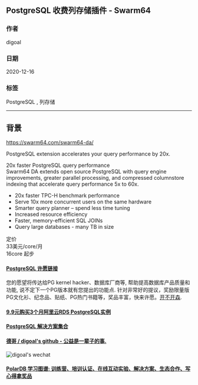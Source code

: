 ## PostgreSQL 收费列存储插件 - Swarm64   
  
### 作者  
digoal  
  
### 日期  
2020-12-16  
  
### 标签  
PostgreSQL , 列存储  
  
----  
  
## 背景  
  
https://swarm64.com/swarm64-da/  
  
PostgreSQL extension accelerates your query performance by 20x.  
  
20x faster PostgreSQL query performance  
Swarm64 DA extends open source PostgreSQL with query engine improvements, greater parallel processing, and compressed columnstore indexing that accelerate query performance 5x to 60x.  
  
- 20x faster TPC-H benchmark performance  
- Serve 10x more concurrent users on the same hardware  
- Smarter query planner – spend less time tuning  
- Increased resource efficiency  
- Faster, memory-efficient SQL JOINs  
- Query large databases - many TB in size  
  
定价  
33美元/core/月  
16core 起步  
  
  
#### [PostgreSQL 许愿链接](https://github.com/digoal/blog/issues/76 "269ac3d1c492e938c0191101c7238216")
您的愿望将传达给PG kernel hacker、数据库厂商等, 帮助提高数据库产品质量和功能, 说不定下一个PG版本就有您提出的功能点. 针对非常好的提议，奖励限量版PG文化衫、纪念品、贴纸、PG热门书籍等，奖品丰富，快来许愿。[开不开森](https://github.com/digoal/blog/issues/76 "269ac3d1c492e938c0191101c7238216").  
  
  
#### [9.9元购买3个月阿里云RDS PostgreSQL实例](https://www.aliyun.com/database/postgresqlactivity "57258f76c37864c6e6d23383d05714ea")
  
  
#### [PostgreSQL 解决方案集合](https://yq.aliyun.com/topic/118 "40cff096e9ed7122c512b35d8561d9c8")
  
  
#### [德哥 / digoal's github - 公益是一辈子的事.](https://github.com/digoal/blog/blob/master/README.md "22709685feb7cab07d30f30387f0a9ae")
  
  
![digoal's wechat](../pic/digoal_weixin.jpg "f7ad92eeba24523fd47a6e1a0e691b59")
  
  
#### [PolarDB 学习图谱: 训练营、培训认证、在线互动实验、解决方案、生态合作、写心得拿奖品](https://www.aliyun.com/database/openpolardb/activity "8642f60e04ed0c814bf9cb9677976bd4")
  
